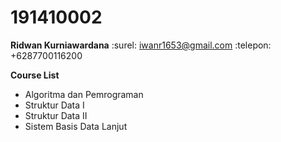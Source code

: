 # 191410002
**Ridwan Kurniawardana**
:surel: iwanr1653@gmail.com
:telepon: +6287700116200
  
**Course List**  
- Algoritma dan Pemrograman  
- Struktur Data I  
- Struktur Data II  
- Sistem Basis Data Lanjut  
